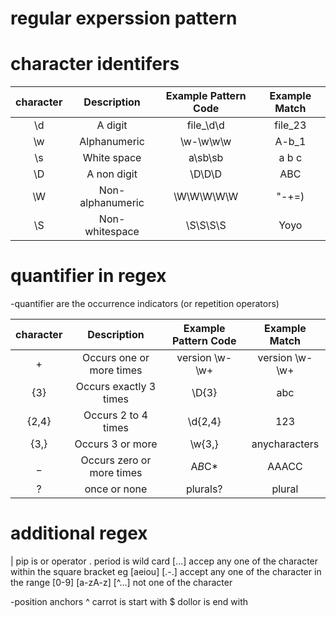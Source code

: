 # regular experssion pattern

# character identifers

| character | Description | Example Pattern Code | Example Match |
| :---: | :---: | :---: | :---: |
| \d | A digit | file\_\d\d  | file_23 |
| \w | Alphanumeric | \w-\w\w\w  | A-b_1 |
| \s | White space | a\sb\sb  | a b c |
| \D | A non digit | \D\D\D  | ABC |
| \W | Non-alphanumeric | \W\W\W\W\W  | "-+=) |
| \S | Non-whitespace | \S\S\S\S  | Yoyo |

# quantifier in regex

-quantifier are the occurrence indicators (or repetition operators)

| character | Description | Example Pattern Code  | Example Match |
| :---: | :---: | :---:  | :---: |
| + | Occurs one or more times | version \w-\w+  | version \w-\w+ |
| {3} | Occurs exactly 3 times | \D{3} |  abc |
| {2,4} | Occurs 2 to 4 times | \d{2,4} | 123 |
| {3,} | Occurs 3 or more | \w{3,} |  anycharacters |
| \_ | Occurs zero or more times | A*B*C\* |  AAACC |
| ? | once or none | plurals? |  plural |

# additional regex

| pip is or operator
. period is wild card
[...] accep any one of the character within the square bracket eg [aeiou]
[.-.] accept any one of the character in the range [0-9] [a-zA-z]
[^...] not one of the character

-position anchors
^ carrot is start with
$ dollor is end with
